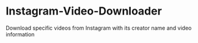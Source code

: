 # Instagram-Video-Downloader
Download specific videos from Instagram with its creator name and video information
